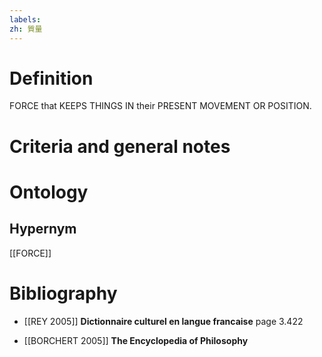 ```yaml
---
labels: 
zh: 質量
---
```


# Definition
FORCE that KEEPS THINGS IN their PRESENT MOVEMENT OR POSITION.
# Criteria and general notes
# Ontology

## Hypernym
[[FORCE]]
# Bibliography
- [[REY 2005]]
**Dictionnaire culturel en langue francaise** page 3.422

- [[BORCHERT 2005]]
**The Encyclopedia of Philosophy** 
